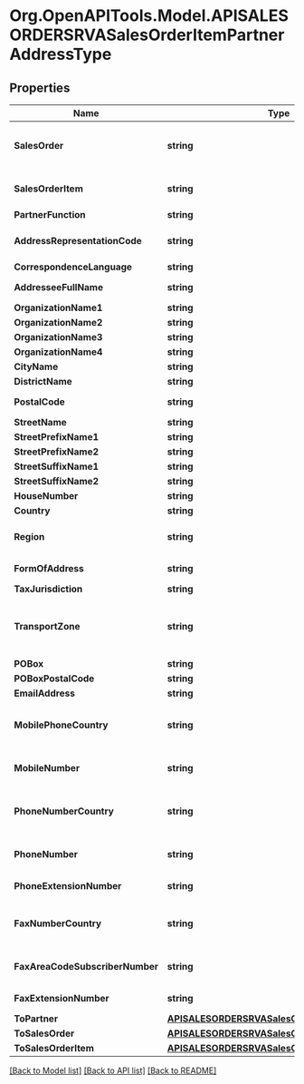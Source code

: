 # Org.OpenAPITools.Model.APISALESORDERSRVASalesOrderItemPartnerAddressType

## Properties

Name | Type | Description | Notes
------------ | ------------- | ------------- | -------------
**SalesOrder** | **string** | Sales and Distribution Document Number | [optional] 
**SalesOrderItem** | **string** | Item number of the SD document | [optional] 
**PartnerFunction** | **string** |  | [optional] 
**AddressRepresentationCode** | **string** | Version ID for International Addresses | [optional] 
**CorrespondenceLanguage** | **string** |  | [optional] 
**AddresseeFullName** | **string** | Full Name of Person | [optional] 
**OrganizationName1** | **string** | Name 1 | [optional] 
**OrganizationName2** | **string** |  | [optional] 
**OrganizationName3** | **string** |  | [optional] 
**OrganizationName4** | **string** |  | [optional] 
**CityName** | **string** |  | [optional] 
**DistrictName** | **string** |  | [optional] 
**PostalCode** | **string** | City Postal Code | [optional] 
**StreetName** | **string** |  | [optional] 
**StreetPrefixName1** | **string** | Street 2 | [optional] 
**StreetPrefixName2** | **string** |  | [optional] 
**StreetSuffixName1** | **string** |  | [optional] 
**StreetSuffixName2** | **string** |  | [optional] 
**HouseNumber** | **string** |  | [optional] 
**Country** | **string** |  | [optional] 
**Region** | **string** | Region (State, Province, County) | [optional] 
**FormOfAddress** | **string** | Form-of-Address Key | [optional] 
**TaxJurisdiction** | **string** |  | [optional] 
**TransportZone** | **string** | Transportation zone to or from which the goods are delivered | [optional] 
**POBox** | **string** |  | [optional] 
**POBoxPostalCode** | **string** |  | [optional] 
**EmailAddress** | **string** |  | [optional] 
**MobilePhoneCountry** | **string** | Country/Region for Telephone/Fax Number | [optional] 
**MobileNumber** | **string** | Telephone No.: Dialing Code and Number | [optional] 
**PhoneNumberCountry** | **string** | Country/Region for Telephone/Fax Number | [optional] 
**PhoneNumber** | **string** | Telephone No.: Dialing Code and Number | [optional] 
**PhoneExtensionNumber** | **string** | Telephone no.: Extension | [optional] 
**FaxNumberCountry** | **string** | Country/Region for Telephone/Fax Number | [optional] 
**FaxAreaCodeSubscriberNumber** | **string** | Fax Number: Dialing Code and Number | [optional] 
**FaxExtensionNumber** | **string** | Fax no.: Extension | [optional] 
**ToPartner** | [**APISALESORDERSRVASalesOrderItemPartnerType**](APISALESORDERSRVASalesOrderItemPartnerType.md) |  | [optional] 
**ToSalesOrder** | [**APISALESORDERSRVASalesOrderType**](APISALESORDERSRVASalesOrderType.md) |  | [optional] 
**ToSalesOrderItem** | [**APISALESORDERSRVASalesOrderItemType**](APISALESORDERSRVASalesOrderItemType.md) |  | [optional] 

[[Back to Model list]](../README.md#documentation-for-models) [[Back to API list]](../README.md#documentation-for-api-endpoints) [[Back to README]](../README.md)

